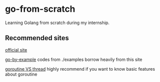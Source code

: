 # go-from-scratch
Learning Golang from scratch during my internship.
## Recommended sites
[official site](https://go.dev/)

[go-by-example](https://gobyexample.com/) codes from ./examples borrow heavily from this site

[goroutine VS thread](https://www.geeksforgeeks.org/golang-goroutine-vs-thread/) highly recommend if you want to know basic features about goroutine